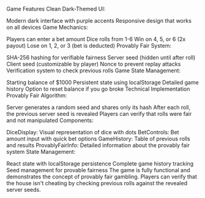Game Features
Clean Dark-Themed UI:

Modern dark interface with purple accents
Responsive design that works on all devices
Game Mechanics:

Players can enter a bet amount
Dice rolls from 1-6
Win on 4, 5, or 6 (2x payout)
Lose on 1, 2, or 3 (bet is deducted)
Provably Fair System:

SHA-256 hashing for verifiable fairness
Server seed (hidden until after roll)
Client seed (customizable by player)
Nonce to prevent replay attacks
Verification system to check previous rolls
Game State Management:

Starting balance of $1000
Persistent state using localStorage
Detailed game history
Option to reset balance if you go broke
Technical Implementation
Provably Fair Algorithm:

Server generates a random seed and shares only its hash
After each roll, the previous server seed is revealed
Players can verify that rolls were fair and not manipulated
Components:

DiceDisplay: Visual representation of dice with dots
BetControls: Bet amount input with quick bet options
GameHistory: Table of previous rolls and results
ProvablyFairInfo: Detailed information about the provably fair system
State Management:

React state with localStorage persistence
Complete game history tracking
Seed management for provable fairness
The game is fully functional and demonstrates the concept of provably fair gambling. Players can verify that the house isn't cheating by checking previous rolls against the revealed server seeds.
